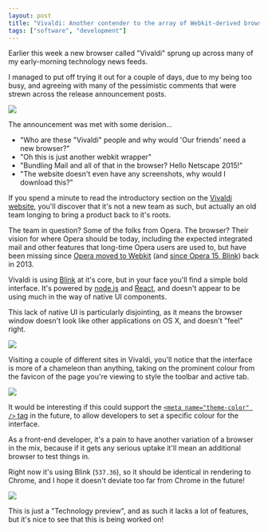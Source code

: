 ```yaml
---
layout: post
title: "Vivaldi: Another contender to the array of Webkit-derived browsers"
tags: ["software", "development"]
---
```


Earlier this week a new browser called "Vivaldi" sprung up across many of my early-morning technology news feeds.

I managed to put off trying it out for a couple of days, due to my being too busy, and agreeing with many of the pessimistic comments that were strewn across the release announcement posts.

<!-- more -->

![](http://i.imgur.com/GjwGUS9.png)

The announcement was met with some derision...

- "Who are these "Vivaldi" people and why would 'Our friends' need a new browser?"
- "Oh this is just another webkit wrapper"
- "Bundling Mail and all of that in the browser? Hello Netscape 2015!"
- "The website doesn't even have any screenshots, why would I download this?"

If you spend a minute to read the introductory section on the [Vivaldi website](https://vivaldi.com/), you'll discover that it's not a new team as such, but actually an old team longing to bring a product back to it's roots.

The team in question? Some of the folks from Opera. The browser? Their vision for where Opera should be today, including the expected integrated mail and other features that long-time Opera users are used to, but have been missing since [Opera moved to Webkit](https://dev.opera.com/blog/300-million-users-and-move-to-webkit/) (and [since Opera 15, Blink](https://dev.opera.com/blog/a-first-peek-at-opera-15-for-computers/)) back in 2013.

Vivaldi is using [Blink](http://www.chromium.org/blink) at it's core, but in your face you'll find a simple bold interface. It's powered by [node.js](http://nodejs.org/) and [React](http://facebook.github.io/react/), and doesn't appear to be using much in the way of native UI components.

This lack of native UI is particularly disjointing, as it means the browser window doesn't look like other applications on OS X, and doesn't "feel" right.

![](http://i.imgur.com/TLmxOXh.png)

Visiting a couple of different sites in Vivaldi, you'll notice that the interface is more of a chameleon than anything, taking on the prominent colour from the favicon of the page you're viewing to style the toolbar and active tab.

![](http://i.imgur.com/lfINVku.png)

It would be interesting if this could support the [`<meta name="theme-color" />` tag](https://github.com/whatwg/meta-theme-color) in the future, to allow developers to set a specific colour for the interface.

As a front-end developer, it's a pain to have another variation of a browser in the mix, because if it gets any serious uptake it'll mean an additional browser to test things in.

Right now it's using Blink (`537.36`), so it should be identical in rendering to Chrome, and I hope it doesn't deviate too far from Chrome in the future!

![](http://i.imgur.com/w0wHaSo.png)

This is just a "Technology preview", and as such it lacks a lot of features, but it's nice to see that this is being worked on!
